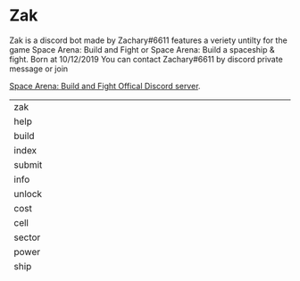 # Zak
Zak is a discord bot made by Zachary#6611 features a veriety untilty for the game Space Arena: Build and Fight or Space Arena: Build a spaceship & fight.
Born at 10/12/2019
You can contact Zachary#6611 by discord private message or join <p><a href="http://discord.gg/spacearena">Space Arena: Build and Fight Offical Discord server</a>.</p>
<table style="height: 316px;" width="478">
<tbody>
<tr>
<td style="width: 152px;">zak</td>
<td style="width: 152px;">&nbsp;</td>
<td style="width: 152px;">&nbsp;</td>
</tr>
<tr>
<td style="width: 152px;">help</td>
<td style="width: 152px;">&nbsp;</td>
<td style="width: 152px;">&nbsp;</td>
</tr>
<tr>
<td style="width: 152px;">build</td>
<td style="width: 152px;">&nbsp;</td>
<td style="width: 152px;">&nbsp;</td>
</tr>
<tr>
<td style="width: 152px;">index</td>
<td style="width: 152px;">&nbsp;</td>
<td style="width: 152px;">&nbsp;</td>
</tr>
<tr>
<td style="width: 152px;">submit</td>
<td style="width: 152px;">&nbsp;</td>
<td style="width: 152px;">&nbsp;</td>
</tr>
<tr>
<td style="width: 152px;">info</td>
<td style="width: 152px;">&nbsp;</td>
<td style="width: 152px;">&nbsp;</td>
</tr>
<tr>
<td style="width: 152px;">unlock</td>
<td style="width: 152px;">&nbsp;</td>
<td style="width: 152px;">&nbsp;</td>
</tr>
<tr>
<td style="width: 152px;">cost</td>
<td style="width: 152px;">&nbsp;</td>
<td style="width: 152px;">&nbsp;</td>
</tr>
<tr>
<td style="width: 152px;">cell</td>
<td style="width: 152px;">&nbsp;</td>
<td style="width: 152px;">&nbsp;</td>
</tr>
<tr>
<td style="width: 152px;">sector</td>
<td style="width: 152px;">&nbsp;</td>
<td style="width: 152px;">&nbsp;</td>
</tr>
<tr>
<td style="width: 152px;">power</td>
<td style="width: 152px;">&nbsp;</td>
<td style="width: 152px;">&nbsp;</td>
</tr>
<tr>
<td style="width: 152px;">ship</td>
<td style="width: 152px;">&nbsp;</td>
<td style="width: 152px;">&nbsp;</td>
</tr>
<tr>
<td style="width: 152px;">weap</td>
<td style="width: 152px;">&nbsp;</td>
<td style="width: 152px;">&nbsp;</td>
</tr>
<tr>
<td style="width: 152px;">guide</td>
<td style="width: 152px;">&nbsp;</td>
<td style="width: 152px;">&nbsp;</td>
</tr>
<tr>
<td style="width: 152px;">upgrade</td>
<td style="width: 152px;">&nbsp;</td>
<td style="width: 152px;">&nbsp;</td>
</tr>
<tr>
<td style="width: 152px;">mod</td>
<td style="width: 152px;">&nbsp;</td>
<td style="width: 152px;">&nbsp;</td>
</tr>
<tr>
<td style="width: 152px;">cou</td>
<td style="width: 152px;">&nbsp;</td>
<td style="width: 152px;">&nbsp;</td>
</tr>
<tr>
<td style="width: 152px;">combo</td>
<td style="width: 152px;">&nbsp;</td>
<td style="width: 152px;">&nbsp;</td>
</tr>
<tr>
<td style="width: 152px;">shipupg</td>
<td style="width: 152px;">&nbsp;</td>
<td style="width: 152px;">&nbsp;</td>
</tr>
<tr>
<td style="width: 152px;">time</td>
<td style="width: 152px;">&nbsp;</td>
<td style="width: 152px;">&nbsp;</td>
</tr>
<tr>
<td style="width: 152px;">wiki</td>
<td style="width: 152px;">&nbsp;</td>
<td style="width: 152px;">&nbsp;</td>
</tr>
<tr>
<td style="width: 152px;">fact</td>
<td style="width: 152px;">&nbsp;</td>
<td style="width: 152px;">&nbsp;</td>
</tr>
<tr>
<td style="width: 152px;">meme</td>
<td style="width: 152px;">&nbsp;</td>
<td style="width: 152px;">&nbsp;</td>
</tr>
<tr>
<td style="width: 152px;">creator</td>
<td style="width: 152px;">&nbsp;</td>
<td style="width: 152px;">&nbsp;</td>
</tr>
<tr>
<td style="width: 152px;">shop</td>
<td style="width: 152px;">&nbsp;</td>
<td style="width: 152px;">&nbsp;</td>
</tr>
<tr>
<td style="width: 152px;">about</td>
<td style="width: 152px;">&nbsp;</td>
<td style="width: 152px;">&nbsp;</td>
</tr>
<tr>
<td style="width: 152px;">invite</td>
<td style="width: 152px;">&nbsp;</td>
<td style="width: 152px;">&nbsp;</td>
</tr>
<tr>
<td style="width: 152px;">prefix</td>
<td style="width: 152px;">&nbsp;</td>
<td style="width: 152px;">&nbsp;</td>
</tr>
</tbody>
</table>
